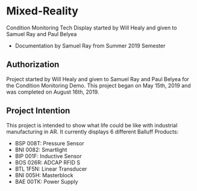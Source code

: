 # Mixed-Reality
Condition Monitoring Tech Display started by Will Healy and given to Samuel Ray and Paul Belyea
- Documentation by Samuel Ray from Summer 2019 Semester
## Authorization
Project started by Will Healy and given to Samuel Ray and Paul Belyea for the Condition Monitoring Demo. This project began on May 15th, 2019 and was completed on August 16th, 2019.
## Project Intention
This project is intended to show what life could be like with industrial manufacturing in AR. It currently displays 6 different Balluff Products:
- BSP 008T: Pressure Sensor
- BNI 0082: Smartlight
- BIP 001F: Inductive Sensor
- BOS 026R: ADCAP RFID S
- BTL 1F5N: Linear Transducer
- BNI 005H: Masterblock
- BAE 00TK: Power Supply
